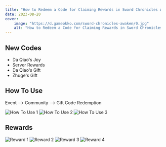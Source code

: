 ```yaml
---
title: "How to Redeem a Code for Claiming Rewards in Sword Chronicles Awaken"
date: 2023-08-20 
cover:
    image: "https://d.gameokko.com/sword-chronicles-awaken/0.jpg" 
    alt: "How to Redeem a Code for Claiming Rewards in Sword Chronicles Awaken"  
---
```


## New Codes
- Da Qiao's Joy
- Server Rewards
- Da Qiao's Gift
- Zhuge's Gift

## How To Use

Event --> Community --> Gift Code Redemption

![How To Use 1](https://d.gameokko.com/sword-chronicles-awaken/6.jpg)
![How To Use 2](https://d.gameokko.com/sword-chronicles-awaken/7.jpg)
![How To Use 3](https://d.gameokko.com/sword-chronicles-awaken/8.jpg)

## Rewards

![Reward 1](https://d.gameokko.com/sword-chronicles-awaken/2.jpg)
![Reward 2](https://d.gameokko.com/sword-chronicles-awaken/3.jpg)
![Reward 3](https://d.gameokko.com/sword-chronicles-awaken/4.jpg)
![Reward 4](https://d.gameokko.com/sword-chronicles-awaken/5.jpg)
